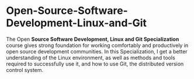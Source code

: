 # Open-Source-Software-Development-Linux-and-Git

The Open **Source Software Development, Linux and Git Specialization** course gives strong foundation for working comfortably and productively in open source development communities. In this Specialization, I get a better understanding of the Linux environment, as well as methods and tools required to successfully use it, and how to use Git, the distributed version control system.
